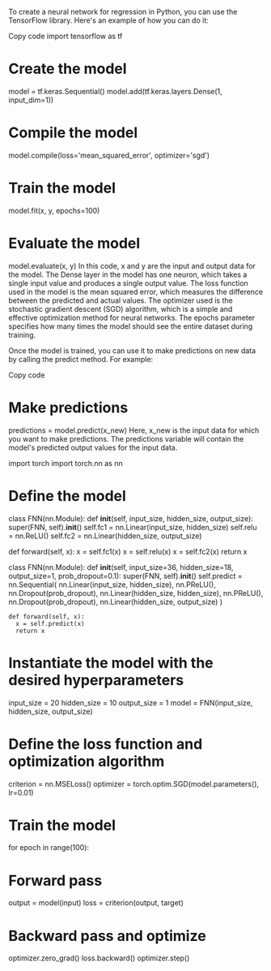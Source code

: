 To create a neural network for regression in Python, you can use the TensorFlow library. Here's an example of how you can do it:

Copy code
import tensorflow as tf

# Create the model
model = tf.keras.Sequential()
model.add(tf.keras.layers.Dense(1, input_dim=1))

# Compile the model
model.compile(loss='mean_squared_error', optimizer='sgd')

# Train the model
model.fit(x, y, epochs=100)

# Evaluate the model
model.evaluate(x, y)
In this code, x and y are the input and output data for the model. The Dense layer in the model has one neuron, which takes a single input value and produces a single output value. The loss function used in the model is the mean squared error, which measures the difference between the predicted and actual values. The optimizer used is the stochastic gradient descent (SGD) algorithm, which is a simple and effective optimization method for neural networks. The epochs parameter specifies how many times the model should see the entire dataset during training.

Once the model is trained, you can use it to make predictions on new data by calling the predict method. For example:

Copy code
# Make predictions
predictions = model.predict(x_new)
Here, x_new is the input data for which you want to make predictions. The predictions variable will contain the model's predicted output values for the input data.

import torch
import torch.nn as nn

# Define the model
class FNN(nn.Module):
  def __init__(self, input_size, hidden_size, output_size):
    super(FNN, self).__init__()
    self.fc1 = nn.Linear(input_size, hidden_size)
    self.relu = nn.ReLU()
    self.fc2 = nn.Linear(hidden_size, output_size)

  def forward(self, x):
    x = self.fc1(x)
    x = self.relu(x)
    x = self.fc2(x)
    return x

class FNN(nn.Module):
    def __init__(self, input_size=36, hidden_size=18, output_size=1, prob_dropout=0.1):
      super(FNN, self).__init__()
      self.predict = nn.Sequential(
          nn.Linear(input_size, hidden_size), nn.PReLU(), nn.Dropout(prob_dropout),
          nn.Linear(hidden_size, hidden_size), nn.PReLU(), nn.Dropout(prob_dropout),
          nn.Linear(hidden_size, output_size)
      )

    def forward(self, x):
      x = self.predict(x)
      return x

# Instantiate the model with the desired hyperparameters
input_size = 20
hidden_size = 10
output_size = 1
model = FNN(input_size, hidden_size, output_size)

# Define the loss function and optimization algorithm
criterion = nn.MSELoss()
optimizer = torch.optim.SGD(model.parameters(), lr=0.01)

# Train the model
for epoch in range(100):
  # Forward pass
  output = model(input)
  loss = criterion(output, target)

  # Backward pass and optimize
  optimizer.zero_grad()
  loss.backward()
  optimizer.step()
